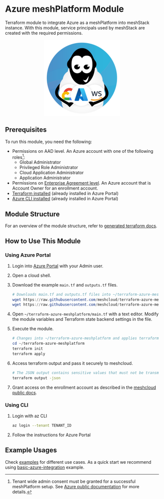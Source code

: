# Azure meshPlatform Module

Terraform module to integrate Azure as a meshPlatform into meshStack instance. With this module, service principals used by meshStack are created with the required permissions.

<p align="center">
  <img src="/.github/Icon_Azure_Meshi_Hugs.png" width="250">
</p>

## Prerequisites

To run this module, you need the following:

- Permissions on AAD level. An Azure account with one of the following roles[^1]:
  - Global Administrator
  - Privileged Role Administrator
  - Cloud Application Administrator
  - Application Administrator
- Permissions on [Enterprise Agreement level](https://docs.microsoft.com/en-us/azure/cost-management-billing/manage/understand-ea-role). An Azure account that is Account Owner for an enrollment account.
- [Terraform installed](https://learn.hashicorp.com/tutorials/terraform/install-cli) (already installed in Azure Portal)
- [Azure CLI installed](https://docs.microsoft.com/en-us/cli/azure/install-azure-cli) (already installed in Azure Portal)

[^1]: Tenant wide admin consent must be granted for a successful meshPlatform setup. See [Azure public documentation](https://docs.microsoft.com/en-us/azure/active-directory/manage-apps/grant-admin-consent#prerequisites) for more details.

## Module Structure

For an overview of the module structure, refer to [generated terraform docs](./TERRAFORM_DOCS.md).

## How to Use This Module

### Using Azure Portal

1. Login into [Azure Portal](https://portal.azure.com/) with your Admin user.

2. Open a cloud shell.

3. Download the example `main.tf` and `outputs.tf` files.

    ```powershell
    # Downloads main.tf and outputs.tf files into ~/terraform-azure-meshplatform
    wget https://raw.githubusercontent.com/meshcloud/terraform-azure-meshplatform/main/examples/basic-azure-integration/main.tf -P ~/terraform-azure-meshplatform
    wget https://raw.githubusercontent.com/meshcloud/terraform-azure-meshplatform/main/examples/basic-azure-integration/outputs.tf -P ~/terraform-azure-meshplatform
    ```

4. Open `~/terraform-azure-meshplatform/main.tf` with a text editor. Modify the module variables and Terraform state backend settings in the file.

5. Execute the module.

    ```powershell
    # Changes into ~/terraform-azure-meshplatform and applies terraform
    cd ~/terraform-azure-meshplatform
    terraform init
    terraform apply
    ```

6. Access terraform output and pass it securely to meshcloud.

    ```sh
    # The JSON output contains sensitive values that must not be transmitted to meshcloud in plain text.
    terraform output -json
    ```

7. Grant access on the enrollment account as described in the [meshcloud public docs](https://docs.dev.meshcloud.io/docs/meshstack.how-to.integrate-meshplatform-azure-manually.html#set-up-subscription-provisioning).

### Using CLI

1. Login with az CLI

    ```sh
   az login --tenant TENANT_ID
   ```

2. Follow the instructions for Azure Portal

## Example Usages

Check [examples](./examples/) for different use cases. As a quick start we recommend using [basic-azure-integration](./examples/basic-azure-integration) example.
